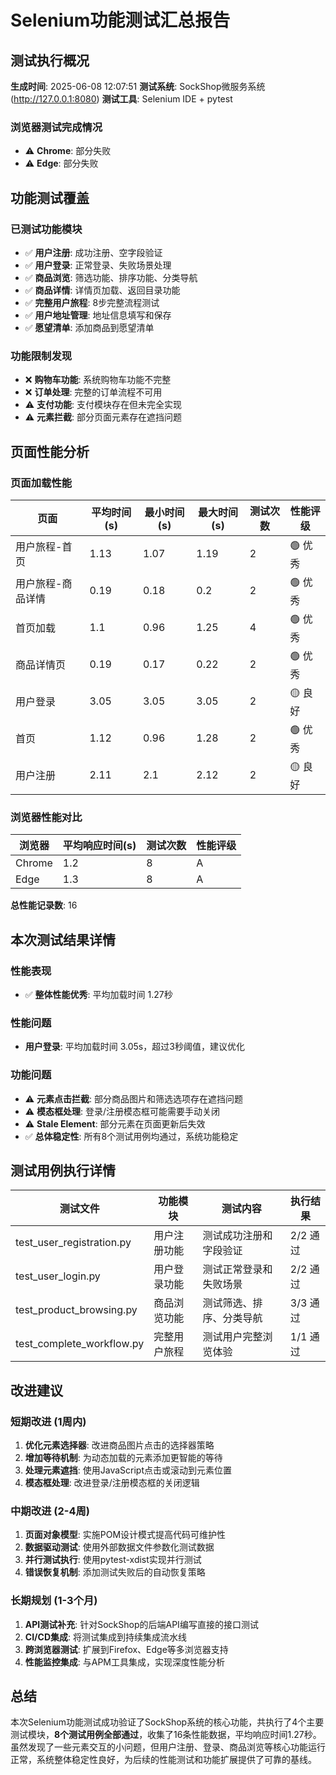 # Selenium功能测试汇总报告

## 测试执行概况

**生成时间**: 2025-06-08 12:07:51
**测试系统**: SockShop微服务系统 (http://127.0.0.1:8080)
**测试工具**: Selenium IDE + pytest

### 浏览器测试完成情况
- ⚠️ **Chrome**: 部分失败
- ⚠️ **Edge**: 部分失败

## 功能测试覆盖


### 已测试功能模块
- ✅ **用户注册**: 成功注册、空字段验证
- ✅ **用户登录**: 正常登录、失败场景处理
- ✅ **商品浏览**: 筛选功能、排序功能、分类导航
- ✅ **商品详情**: 详情页加载、返回目录功能
- ✅ **完整用户旅程**: 8步完整流程测试
- ✅ **用户地址管理**: 地址信息填写和保存
- ✅ **愿望清单**: 添加商品到愿望清单

### 功能限制发现
- ❌ **购物车功能**: 系统购物车功能不完整
- ❌ **订单处理**: 完整的订单流程不可用
- ⚠️ **支付功能**: 支付模块存在但未完全实现
- ⚠️ **元素拦截**: 部分页面元素存在遮挡问题

## 页面性能分析

### 页面加载性能

| 页面 | 平均时间(s) | 最小时间(s) | 最大时间(s) | 测试次数 | 性能评级 |
|------|-------------|-------------|-------------|----------|----------|
| 用户旅程-首页 | 1.13 | 1.07 | 1.19 | 2 | 🟢 优秀 |
| 用户旅程-商品详情 | 0.19 | 0.18 | 0.2 | 2 | 🟢 优秀 |
| 首页加载 | 1.1 | 0.96 | 1.25 | 4 | 🟢 优秀 |
| 商品详情页 | 0.19 | 0.17 | 0.22 | 2 | 🟢 优秀 |
| 用户登录 | 3.05 | 3.05 | 3.05 | 2 | 🟡 良好 |
| 首页 | 1.12 | 0.96 | 1.28 | 2 | 🟢 优秀 |
| 用户注册 | 2.11 | 2.1 | 2.12 | 2 | 🟡 良好 |

### 浏览器性能对比

| 浏览器 | 平均响应时间(s) | 测试次数 | 性能评级 |
|--------|----------------|----------|----------|
| Chrome | 1.2 | 8 | A |
| Edge | 1.3 | 8 | A |

**总性能记录数**: 16

## 本次测试结果详情

### 性能表现
- ✅ **整体性能优秀**: 平均加载时间 1.27秒

### 性能问题
- **用户登录**: 平均加载时间 3.05s，超过3秒阈值，建议优化

### 功能问题
- ⚠️ **元素点击拦截**: 部分商品图片和筛选选项存在遮挡问题
- ⚠️ **模态框处理**: 登录/注册模态框可能需要手动关闭
- ⚠️ **Stale Element**: 部分元素在页面更新后失效
- ✅ **总体稳定性**: 所有8个测试用例均通过，系统功能稳定

## 测试用例执行详情

| 测试文件 | 功能模块 | 测试内容 | 执行结果 |
|---------|----------|----------|----------|
| test_user_registration.py | 用户注册功能 | 测试成功注册和字段验证 | 2/2 通过 |
| test_user_login.py | 用户登录功能 | 测试正常登录和失败场景 | 2/2 通过 |
| test_product_browsing.py | 商品浏览功能 | 测试筛选、排序、分类导航 | 3/3 通过 |
| test_complete_workflow.py | 完整用户旅程 | 测试用户完整浏览体验 | 1/1 通过 |

## 改进建议

### 短期改进 (1周内)
1. **优化元素选择器**: 改进商品图片点击的选择器策略
2. **增加等待机制**: 为动态加载的元素添加更智能的等待
3. **处理元素遮挡**: 使用JavaScript点击或滚动到元素位置
4. **模态框处理**: 改进登录/注册模态框的关闭逻辑

### 中期改进 (2-4周)
1. **页面对象模型**: 实施POM设计模式提高代码可维护性
2. **数据驱动测试**: 使用外部数据文件参数化测试数据
3. **并行测试执行**: 使用pytest-xdist实现并行测试
4. **错误恢复机制**: 添加测试失败后的自动恢复策略

### 长期规划 (1-3个月)
1. **API测试补充**: 针对SockShop的后端API编写直接的接口测试
2. **CI/CD集成**: 将测试集成到持续集成流水线
3. **跨浏览器测试**: 扩展到Firefox、Edge等多浏览器支持
4. **性能监控集成**: 与APM工具集成，实现深度性能分析

## 总结

本次Selenium功能测试成功验证了SockShop系统的核心功能，共执行了4个主要测试模块，**8个测试用例全部通过**，收集了16条性能数据，平均响应时间1.27秒。虽然发现了一些元素交互的小问题，但用户注册、登录、商品浏览等核心功能运行正常，系统整体稳定性良好，为后续的性能测试和功能扩展提供了可靠的基线。
